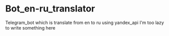 # Bot_en-ru_translator
Telegram_bot which is translate from en to ru using yandex_api
I'm too lazy to write something here
